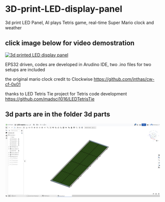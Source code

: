 # 3D-print-LED-display-panel
3d print LED Panel, AI plays Tetris game, real-time Super Mario clock and weather
## click image below for video demostration
[![3d printed LED display panel](https://img.youtube.com/vi/0UwUGoGVqgY/sddefault.jpg)](https://www.youtube.com/watch?v=0UwUGoGVqgY)

EPS32 driven, codes are developed in Arudino IDE, two .ino files for two setups are included

the original mario clock credit to Clockwise https://github.com/jnthas/cw-cf-0x01

thanks to LED Tetris Tie project for Tetris code development https://github.com/madsci1016/LEDTetrisTie

## 3d parts are in the folder 3d parts
![3d parts assembly](3d%20parts/led%20panel%20assembly.jpg)
